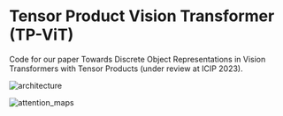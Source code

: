 # Tensor Product Vision Transformer (TP-ViT)
 
 Code for our paper Towards Discrete Object Representations in Vision Transformers with Tensor Products (under review at ICIP 2023).
 
![architecture](https://user-images.githubusercontent.com/71860925/224068045-4893eeab-e928-4906-9704-b275eeed5d47.PNG)

![attention_maps](https://user-images.githubusercontent.com/71860925/224067916-1492d2eb-d9ac-49bd-8c19-60b1a35101a8.PNG)
